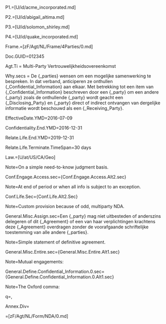 P1.=[U/id/acme_incorporated.md]

P2.=[U/id/abigail_altima.md]

P3.=[U/id/solomon_shirley.md]

P4.=[U/id/quake_incorporated.md]

Frame.=[zF/Agt/NL/Frame/4Parties/0.md]

Doc.GUID=012345

Agt.Ti = Multi-Party Vertrouwelijkheidsovereenkomst

Why.secs = De {_parties} wensen om een mogelijke samenwerking te bespreken. In dat verband, anticiperen ze onthullen {_Confidential_Information} aan elkaar. Met betrekking tot een item van {_Confidential_Information} beschreven door een {_party} om een andere {_party} zoals de onthullende {_party} wordt geacht een {_Disclosing_Party} en {_party} direct of indirect ontvangen van dergelijke informatie wordt beschouwd als een {_Receiving_Party}.

EffectiveDate.YMD=2016-07-09

Confidentiality.End.YMD=2016-12-31

Relate.Life.End.YMD=2019-12-31

Relate.Life.Terminate.TimeSpan=30 days

Law.=[U/at/US/CA/Geo]

Note=On a simple need-to-know judgment basis.

Conf.Engage.Access.sec={Conf.Engage.Access.Alt2.sec}

Note=At end of period or when all info is subject to an exception. 

Conf.Life.Sec={Conf.Life.Alt2.Sec}

Note=Custom provision because of odd, multiparty NDA.

General.Misc.Assign.sec=Een {_party} mag niet uitbesteden of anderszins delegeren of dit {_Agreement} of een van haar verplichtingen krachtens deze {_Agreement} overdragen zonder de voorafgaande schriftelijke toestemming van alle andere {_parties}.

Note=Simple statement of definitive agreement.

General.Misc.Entire.sec={General.Misc.Entire.Alt1.sec}

Note=Mutual engagements:

General.Define.Confidential_Information.0.sec={General.Define.Confidential_Information.0.Alt1.sec}

Note=The Oxford comma:

q=,

Annex.Div=</i>

=[zF/Agt/NL/Form/NDA/0.md]
